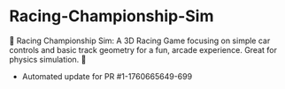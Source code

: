 # Racing-Championship-Sim
🏁 Racing Championship Sim: A 3D Racing Game focusing on simple car controls and basic track geometry for a fun, arcade experience. Great for physics simulation. 🏁


- Automated update for PR #1-1760665649-699